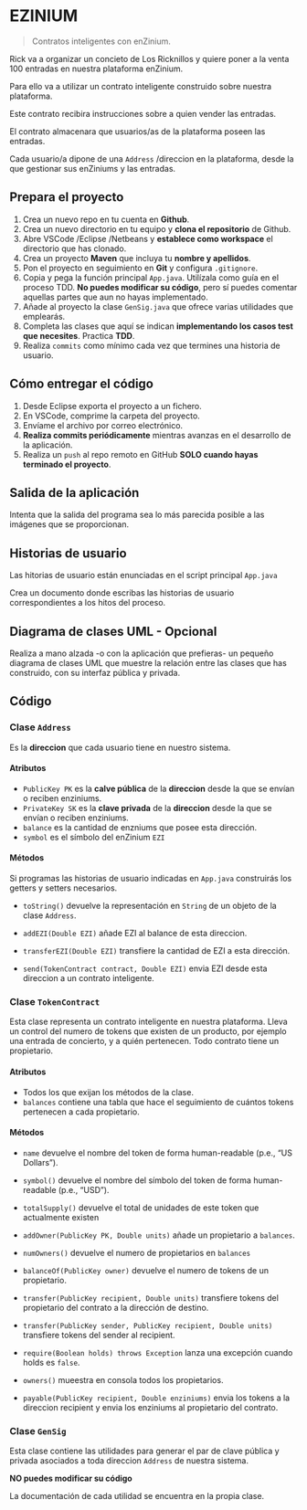 EZINIUM
=======

> Contratos inteligentes con enZinium.

Rick va a organizar un concieto de Los Ricknillos y quiere poner a la venta 100 entradas en nuestra plataforma enZinium.

Para ello va a utilizar un contrato inteligente construido sobre nuestra plataforma.

Este contrato recibira instrucciones sobre a quien vender las entradas. 

El contrato almacenara que usuarios/as de la plataforma poseen las entradas.

Cada usuario/a dipone de una `Address` /direccion en la plataforma, desde la que gestionar sus enZiniums y las entradas.

## Prepara el proyecto

 1. Crea un nuevo repo en tu cuenta en **Github**.
 2. Crea un nuevo directorio en tu equipo y **clona el repositorio** de Github.
 3. Abre VSCode /Eclipse /Netbeans y **establece como workspace** el directorio que has clonado.
 4. Crea un proyecto **Maven** que incluya tu **nombre y apellidos**.
 5. Pon el proyecto en seguimiento en **Git** y configura `.gitignore`.
 5. Copia y pega la función principal `App.java`. Utilízala como guía en el proceso TDD. **No puedes modificar su código**, pero sí puedes comentar aquellas partes que aun no hayas implementado.
 6. Añade al proyecto la clase `GenSig.java` que ofrece varias utilidades que emplearás.
 7. Completa las clases que aquí se indican **implementando los casos test que necesites**. Practica **TDD**.
 8. Realiza `commits` como mínimo cada vez que termines una historia de usuario. 

## Cómo entregar el código

 1. Desde Eclipse exporta el proyecto a un fichero.
 2. En VSCode, comprime la carpeta del proyecto.
 3. Envíame el archivo por correo electrónico.
 4. **Realiza commits periódicamente** mientras avanzas en el desarrollo de la aplicación.
 5. Realiza un `push` al repo remoto en GitHub **SOLO cuando hayas terminado el proyecto**.

## Salida de la aplicación

Intenta que la salida del programa sea lo más parecida posible a las imágenes que se proporcionan.

## Historias de usuario

Las hitorias de usuario están enunciadas en el script principal `App.java`

Crea un documento donde escribas las historias de usuario correspondientes a los hitos del proceso.

## Diagrama de clases UML - Opcional

Realiza a mano alzada -o con la aplicación que prefieras- un pequeño diagrama de clases UML que muestre la relación entre las clases que has construido, con su interfaz pública y privada.

## Código

### Clase `Address`

Es la **direccion** que cada usuario tiene en nuestro sistema.

#### Atributos

* `PublicKey PK` es la **calve pública** de la **direccion** desde la que se envían o reciben enziniums.
* `PrivateKey SK` es la **clave privada** de la **direccion** desde la que se envían o reciben enziniums.
* `balance` es la cantidad de enzniums que posee esta dirección.
* `symbol` es el símbolo del enZinium `EZI`

#### Métodos

Si programas las historias de usuario indicadas en  `App.java` construirás los getters y setters necesarios.

* `toString()` devuelve la representación en `String` de un objeto de la clase `Address`.

* `addEZI(Double EZI)` añade EZI al balance de esta direccion.
* `transferEZI(Double EZI)` transfiere la cantidad de EZI a esta dirección.
* `send(TokenContract contract, Double EZI)` envia EZI desde esta direccion a un contrato inteligente.



### Clase `TokenContract`

Esta clase representa un contrato inteligente en nuestra plataforma.
Lleva un control del numero de tokens que existen de un producto, por ejemplo una entrada de concierto, y a quién pertenecen.
Todo contrato tiene un propietario.

#### Atributos

* Todos los que exijan los métodos de la clase.
* `balances` contiene una tabla que hace el seguimiento de cuántos tokens pertenecen a cada propietario. 

#### Métodos

* `name` devuelve el nombre del token de forma  human-readable (p.e., “US Dollars”).
* `symbol()` devuelve el nombre del símbolo del token de forma human-readable (p.e., “USD”).
* `totalSupply()` devuelve el total de unidades de este token que actualmente existen

* `addOwner(PublicKey PK, Double units)` añade un propietario a `balances`.
* `numOwners()` devuelve el numero de propietarios en  `balances`
* `balanceOf(PublicKey owner)` devuelve el numero de tokens de un propietario.
* `transfer(PublicKey recipient, Double units)` transfiere tokens del propietario del contrato a la dirección de destino.
* `transfer(PublicKey sender, PublicKey recipient, Double units)` transfiere tokens del sender al recipient.
* `require(Boolean holds) throws Exception` lanza una excepción cuando holds es `false`.
* `owners()` mueestra en consola todos los propietarios.
* `payable(PublicKey recipient, Double enziniums)` envia los tokens a la direccion recipient y envia los enziniums al propietario del contrato.

### Clase `GenSig`

Esta clase contiene las utilidades para generar el par de clave pública y privada asociados a toda direccion `Address` de nuestra sistema.

**NO puedes modificar su código**

La documentación de cada utilidad se encuentra en la propia clase.